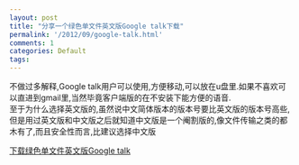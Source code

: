 ```yaml
---
layout: post
title: "分享一个绿色单文件英文版Google talk下载"
permalink: '/2012/09/google-talk.html'
comments: 1
categories: Default
tags: 
---
```

<div>不做过多解释,Google talk用户可以使用,方便移动,可以放在u盘里.如果不喜欢可以直进到gmail里,当然毕竟客户端版的在不安装下能方便的语音.</div>

<div>至于为什么选择英文版的,虽然说中文简体版本的版本号要比英文版的版本号高些,但是用过英文版和中文版之后就知道中文版是一个阉割版的,像文件传输之类的都木有了,而且安全性而言,比建议选择中文版</div>

[下载绿色单文件英文版Google talk](http://sdrv.ms/OTqGy9 "分享一个绿色单文件英文版Google talk下载")